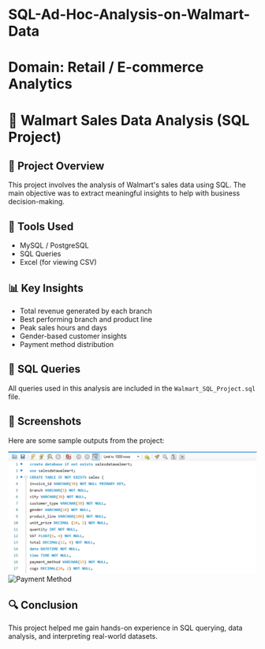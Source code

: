 #  SQL-Ad-Hoc-Analysis-on-Walmart-Data
#  Domain: Retail / E-commerce Analytics
# 🛒 Walmart Sales Data Analysis (SQL Project)

## 📌 Project Overview
This project involves the analysis of Walmart's sales data using SQL. The main objective was to extract meaningful insights to help with business decision-making.

## 📂 Tools Used
- MySQL / PostgreSQL
- SQL Queries
- Excel (for viewing CSV)
  
## 📊 Key Insights
- Total revenue generated by each branch
- Best performing branch and product line
- Peak sales hours and days
- Gender-based customer insights
- Payment method distribution

## 🧾 SQL Queries
All queries used in this analysis are included in the `Walmart_SQL_Project.sql` file.

## 📸 Screenshots
Here are some sample outputs from the project:

![Branch Sales](https://github.com/harshsharma494382/SQL-Ad-Hoc-Analysis-on-Walmart-Data/blob/main/Screenshot%202025-02-20%20102843%20-%20Copy%20(2).png)
![Payment Method](./Screenshots/payment_method.png)

## 🔍 Conclusion
This project helped me gain hands-on experience in SQL querying, data analysis, and interpreting real-world datasets.
